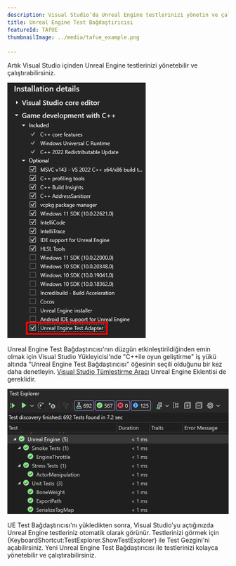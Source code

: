 ```yaml
---
description: Visual Studio’da Unreal Engine testlerinizi yönetin ve çalıştırın
title: Unreal Engine Test Bağdaştırıcısı
featureId: TAfUE
thumbnailImage: ../media/tafue_example.png

---
```


Artık Visual Studio içinden Unreal Engine testlerinizi yönetebilir ve çalıştırabilirsiniz. 

![UE Test Bağdaştırıcısı Bileşeni](../media/tafue_component.png "UE Test Bağdaştırıcısı Bileşeni")

Unreal Engine Test Bağdaştırıcısı'nın düzgün etkinleştirildiğinden emin olmak için Visual Studio Yükleyicisi'nde "C++ile oyun geliştirme" iş yükü altında "Unreal Engine Test Bağdaştırıcısı" öğesinin seçili olduğunu bir kez daha denetleyin. [Visual Studio Tümleştirme Aracı](https://learn.microsoft.com/visualstudio/gamedev/unreal/get-started/vs-tools-unreal-install) Unreal Engine Eklentisi de gereklidir.

![UE Test Bağdaştırıcısı Örneği](../media/tafue_example.png "Build Insights Örneği")

UE Test Bağdaştırıcısı'nı yükledikten sonra, Visual Studio'yu açtığınızda Unreal Engine testleriniz otomatik olarak görünür. Testlerinizi görmek için {KeyboardShortcut:TestExplorer.ShowTestExplorer} ile Test Gezgini'ni açabilirsiniz. Yeni Unreal Engine Test Bağdaştırıcısı ile testlerinizi kolayca yönetebilir ve çalıştırabilirsiniz.

